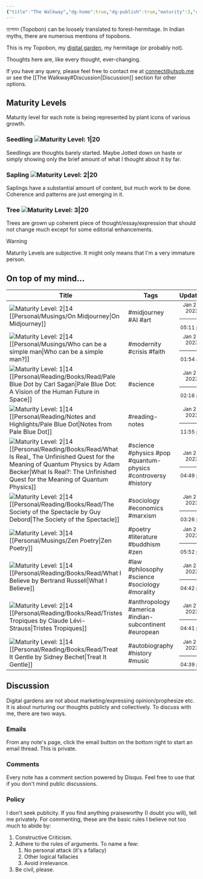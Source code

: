 ```yaml
---
{"title":"The Walkway","dg-home":true,"dg-publish":true,"maturity":3,"created":"2023-01-02T21:30:15+06:00","updated":"2023-01-26T15:28:12+06:00","dg-metatags":{"description":"Utsob's Digital Garden","og:description":"Utsob's Digital Garden"},"permalink":"/the-walkway/","metatags":{"description":"Utsob's Digital Garden","og:description":"Utsob's Digital Garden"},"tags":["gardenEntry"],"dgPassFrontmatter":true}
---
```


তপোবন (Topobon) can be loosely translated to forest-hermitage. In Indian myths, there are numerous mentions of topobons.

This is my Topobon, my [digital garden](https://cagrimmett.com/notes/2020/11/08/what-are-digital-gardens/), my hermitage (or probably not).

Thoughts here are, like every thought, ever-changing.

If you have any query, please feel free to contact me at [connect@utsob.me](mailto:connect@utsob.me) or see the [[The Walkway#Discussion\|Discussion]] section for other options.

## Maturity Levels
Maturity level for each note is being represented by plant icons of various growth.

### Seedling ![Maturity Level: 1|20](https://hermitage.utsob.me/img/tree-1.svg)
Seedlings are thoughts barely started. Maybe Jotted down on haste or simply showing only the brief amount of what I thought about it by far.

### Sapling ![Maturity Level: 2|20](https://hermitage.utsob.me/img/tree-2.svg)
Saplings have a substantial amount of content, but much work to be done. Coherence and patterns are just emerging in it.

### Tree ![Maturity Level: 3|20](https://hermitage.utsob.me/img/tree-3.svg)
Trees are grown up coherent piece of thought/essay/expression that should not change much except for some editorial enhancements.

> [!Warning] 
> Maturity Levels are subjective. It might only means that I'm a very immature person.


## On top of my mind…
| Title                                                                                                                                                                                                                                                                | Tags                                                          | Updated                                                   | Created                                                    |
| -------------------------------------------------------------------------------------------------------------------------------------------------------------------------------------------------------------------------------------------------------------------- | ------------------------------------------------------------- | --------------------------------------------------------- | ---------------------------------------------------------- |
| ![Maturity Level: 2\|14](https://hermitage.utsob.me/img/tree-2.svg) [[Personal/Musings/On Midjourney\|On Midjourney]]                                                                                                                                             | #midjourney #AI #art                                          | <center><small>Jan 29, 2023<hr/>05:11 pm</small></center> | <center><small>Aug 03, 2022<hr/>11:00 am</small></center>  |
| ![Maturity Level: 2\|14](https://hermitage.utsob.me/img/tree-2.svg) [[Personal/Musings/Who can be a simple man\|Who can be a simple man?]]                                                                                                                        | #modernity #crisis #faith                                     | <center><small>Jan 29, 2023<hr/>01:54 am</small></center> | <center><small>Jan 14, 2023<hr/>09:38 pm</small></center>  |
| ![Maturity Level: 1\|14](https://hermitage.utsob.me/img/tree-1.svg) [[Personal/Reading/Books/Read/Pale Blue Dot by Carl Sagan\|Pale Blue Dot: A Vision of the Human Future in Space]]                                                                             | #science                                                      | <center><small>Jan 28, 2023<hr/>02:16 pm</small></center> | <center><small>Oct 22, 2016<hr/>12:00 am</small></center>  |
| ![Maturity Level: 1\|14](https://hermitage.utsob.me/img/tree-1.svg) [[Personal/Reading/Notes and Highlights/Pale Blue Dot\|Notes from Pale Blue Dot]]                                                                                                             | #reading-notes                                                | <center><small>Jan 27, 2023<hr/>11:55 pm</small></center> | <center><small>Feb 13, 2017<hr/>06:26 pm</small></center>  |
| ![Maturity Level: 2\|14](https://hermitage.utsob.me/img/tree-2.svg) [[Personal/Reading/Books/Read/What Is Real_ The Unfinished Quest for the Meaning of Quantum Physics by Adam  Becker\|What Is Real?: The Unfinished Quest for the Meaning of Quantum Physics]] | #science #physics #pop #quantum-physics #controversy #history | <center><small>Jan 27, 2023<hr/>04:49 pm</small></center> | <center><small>Mar 21, 2021<hr/>12:00 am</small></center>  |
| ![Maturity Level: 2\|14](https://hermitage.utsob.me/img/tree-2.svg) [[Personal/Reading/Books/Read/The Society of the Spectacle by Guy Debord\|The Society of the Spectacle]]                                                                                      | #sociology #economics #marxism                                | <center><small>Jan 27, 2023<hr/>03:26 pm</small></center> | <center><small>Mar 30, 2022<hr/>12:00 am</small></center>  |
| ![Maturity Level: 3\|14](https://hermitage.utsob.me/img/tree-3.svg) [[Personal/Musings/Zen Poetry\|Zen Poetry]]                                                                                                                                                   | #poetry #literature #buddhism #zen                            | <center><small>Jan 26, 2023<hr/>05:52 pm</small></center> | <center><small>Sept 02, 2021<hr/>04:50 pm</small></center> |
| ![Maturity Level: 1\|14](https://hermitage.utsob.me/img/tree-1.svg) [[Personal/Reading/Books/Read/What I Believe by Bertrand Russell\|What I Believe]]                                                                                                            | #law #philosophy #science #sociology #morality                | <center><small>Jan 26, 2023<hr/>04:42 pm</small></center> | <center><small>Jul 12, 2020<hr/>12:00 am</small></center>  |
| ![Maturity Level: 2\|14](https://hermitage.utsob.me/img/tree-2.svg) [[Personal/Reading/Books/Read/Tristes Tropiques by Claude Lévi-Strauss\|Tristes Tropiques]]                                                                                                   | #anthropology #america #indian-subcontinent #european         | <center><small>Jan 26, 2023<hr/>04:41 pm</small></center> | <center><small>Nov 20, 2021<hr/>12:00 am</small></center>  |
| ![Maturity Level: 1\|14](https://hermitage.utsob.me/img/tree-1.svg) [[Personal/Reading/Books/Read/Treat It Gentle by Sidney Bechet\|Treat It Gentle]]                                                                                                             | #autobiography #history #music                                | <center><small>Jan 26, 2023<hr/>04:39 pm</small></center> | <center><small>Jul 25, 2020<hr/>12:00 am</small></center>  |

## Discussion
Digital gardens are not about marketing/expressing opinion/prophesize etc. It is about nurturing our thoughts publicly and collectively. To discuss with me, there are two ways.

### Emails
From any note's page, click the email button on the bottom right to start an email thread. This is private.

### Comments
Every note has a comment section powered by Disqus. Feel free to use that if you don't mind public discussions.

### Policy
I don't seek publicity. If you find anything praiseworthy (I doubt you will), tell me privately. For commenting, these are the basic rules I believe not too much to abide by:
1. Constructive Criticism.
2. Adhere to the rules of arguments. To name a few:
    1. No personal attack (it's a fallacy)
    2. Other logical fallacies
    3. Avoid irrelevance.
3. Be civil, please.

